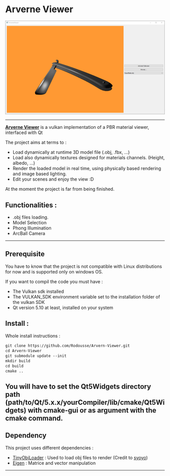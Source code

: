 # Arverne Viewer
 <img src="./ArverneViewer.PNG" width="1024">


---

<b><u>Arverne Viewer</u></b> is a vulkan implementation of a PBR material viewer, interfaced with Qt

The project aims at terms to :
- Load dynamically at runtime 3D model file (.obj, .fbx, ...)
- Load also dynamically textures designed for materials channels. (Height, albedo, ...)
- Render the loaded model in real time, using physically based rendering and image based lighting.
- Edit your scenes and enjoy the view :D 

At the moment the project is far from being finished.

## Functionalities :
- .obj files loading.
- Model Selection
- Phong Illumination
- ArcBall Camera

---
## Prerequisite 

You have to know that the project is not compatible with Linux distributions for now and is supported only on windows OS. 

If you want to compil the code you must have :
- The Vulkan sdk installed
- The VULKAN_SDK environment variable set to the installation folder of the vulkan SDK
- Qt version 5.10 at least, installed on your system

## Install :

Whole install instructions :

```
git clone https://github.com/Rodousse/Arvern-Viewer.git
cd Arvern-Viewer
git submodule update --init
mkdir build
cd build
cmake ..
```

You will have to set the Qt5Widgets directory path (path/to/Qt/5.x.x/yourCompiler/lib/cmake/Qt5Widgets) with cmake-gui or as argument with the cmake command.
--- 
## Dependency

This project uses different dependencies :

- [TinyObjLoader](https://github.com/syoyo/tinyobjloader.git) : Used to load obj files to render (Credit to [syoyo](https://github.com/syoyo))
- [Eigen](https://github.com/eigenteam/eigen-git-mirror) : Matrice and vector manipulation

---

